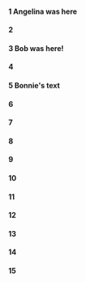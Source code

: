 #### 1 Angelina was here
#### 2
#### 3  Bob was here!
#### 4
#### 5 Bonnie's text
#### 6
#### 7
#### 8
#### 9
#### 10
#### 11
#### 12
#### 13
#### 14
#### 15